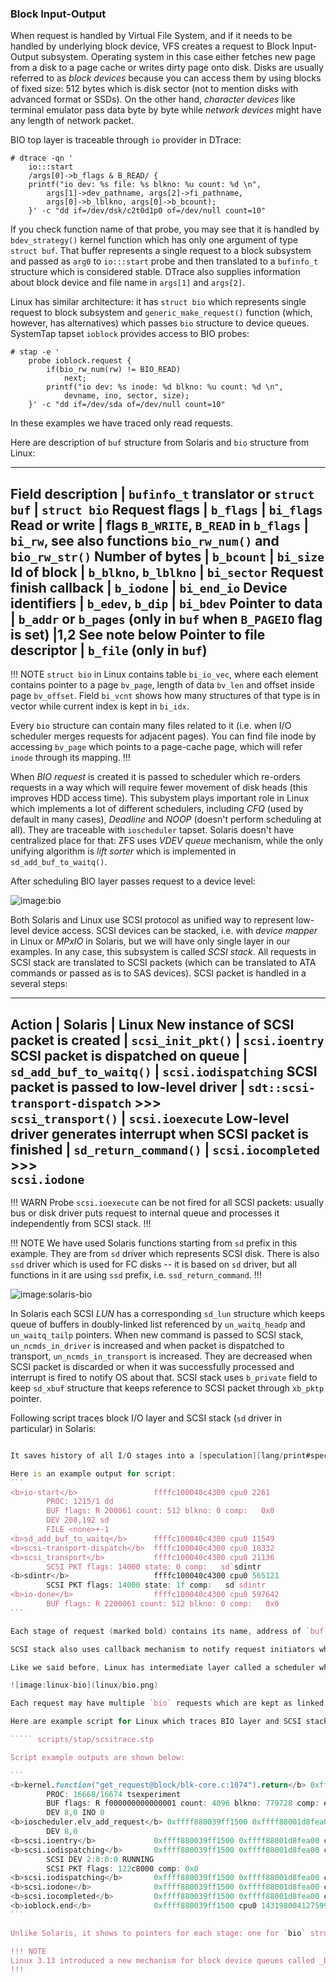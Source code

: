 ### Block Input-Output

When request is handled by Virtual File System, and if it needs to be handled by underlying block device, VFS creates a request to Block Input-Output subsystem. Operating system in this case either fetches new page from a disk to a page cache or writes dirty page onto disk. Disks are usually referred to as _block devices_ because you can access them by using blocks of fixed size: 512 bytes which is disk sector (not to mention disks with advanced format or SSDs). On the other hand, _character devices_ like terminal emulator pass data byte by byte while _network devices_ might have any length of network packet.

BIO top layer is traceable through `io` provider in DTrace:
```
# dtrace -qn '
    io:::start 
    /args[0]->b_flags & B_READ/ { 
    printf("io dev: %s file: %s blkno: %u count: %d \n", 
        args[1]->dev_pathname, args[2]->fi_pathname, 
        args[0]->b_lblkno, args[0]->b_bcount); 
    }' -c "dd if=/dev/dsk/c2t0d1p0 of=/dev/null count=10" 
```
If you check function name of that probe, you may see that it is handled by `bdev_strategy()` kernel function which has only one argument of type `struct buf`. That buffer represents a single request to a block subsystem and passed as `arg0` to `io:::start` probe and then translated to a `bufinfo_t` structure which is considered stable. DTrace also supplies information about block device and file name in `args[1]` and `args[2]`. 

Linux has similar architecture: it has `struct bio` which represents single request to block subsystem and `generic_make_request()` function (which, however, has alternatives) which passes `bio` structure to device queues. SystemTap tapset `ioblock` provides access to BIO probes:
```
# stap -e '
    probe ioblock.request { 
        if(bio_rw_num(rw) != BIO_READ) 
            next; 
        printf("io dev: %s inode: %d blkno: %u count: %d \n", 
            devname, ino, sector, size); 
    }' -c "dd if=/dev/sda of=/dev/null count=10"
```
In these examples we have traced only read requests. 

Here are description of `buf` structure from Solaris and `bio` structure from Linux:

---
__Field description__ | `bufinfo_t` translator or `struct buf` | `struct bio`
Request flags | `b_flags` | `bi_flags`
Read or write | flags `B_WRITE`, `B_READ` in `b_flags` | `bi_rw`, see also functions `bio_rw_num()` and `bio_rw_str()`
Number of bytes | `b_bcount` | `bi_size`
Id of block | `b_blkno`, `b_lblkno` | `bi_sector`
Request finish callback | `b_iodone` | `bi_end_io`
Device identifiers | `b_edev`, `b_dip` | `bi_bdev`
Pointer to data | `b_addr` or `b_pages` (only in `buf` when `B_PAGEIO` flag is set) |1,2 See note below
Pointer to file descriptor | `b_file` (only in `buf`)
---

!!! NOTE
`struct bio` in Linux contains table `bi_io_vec`, where each element contains pointer to a page `bv_page`, length of data `bv_len` and offset inside page `bv_offset`. Field `bi_vcnt` shows how many structures of that type is in vector while current index is kept in `bi_idx`.

Every `bio` structure can contain many files related to it (i.e. when I/O scheduler merges requests for adjacent pages). You can find file inode by accessing `bv_page` which points to a page-cache page, which will refer `inode` through its mapping.
!!!

When _BIO request_ is created it is passed to scheduler which re-orders requests in a way which will require fewer movement of disk heads (this improves HDD access time). This subystem plays important role in Linux which implements a lot of different schedulers, including _CFQ_ (used by default in many cases), _Deadline_ and _NOOP_ (doesn't perform scheduling at all). They are traceable with `ioscheduler` tapset. Solaris doesn't have centralized place for that: ZFS uses _VDEV queue_ mechanism, while the only unifying algorithm is _lift sorter_ which is implemented in `sd_add_buf_to_waitq()`.

After scheduling BIO layer passes request to a device level:

![image:bio](bio.png)

Both Solaris and Linux use SCSI protocol as unified way to represent low-level device access. SCSI devices can be stacked, i.e. with _device mapper_ in Linux or _MPxIO_ in Solaris, but we will have only single layer in our examples. In any case, this subsystem is called _SCSI stack_. All requests in SCSI stack are translated to SCSI packets (which can be translated to ATA commands or passed as is to SAS devices). SCSI packet is handled in a several steps:

---
__Action__ | __Solaris__ | __Linux__
New instance of SCSI packet is created | `scsi_init_pkt()` | `scsi.ioentry`
SCSI packet is dispatched on queue | `sd_add_buf_to_waitq()` | `scsi.iodispatching`
SCSI packet is passed to low-level driver | `sdt::scsi-transport-dispatch` >>> \
                                            `scsi_transport()`  | `scsi.ioexecute`
Low-level driver generates interrupt when SCSI packet is finished | `sd_return_command()` | `scsi.iocompleted` >>>\
                                                                                            `scsi.iodone`
---

!!! WARN
Probe `scsi.ioexecute` can be not fired for all SCSI packets: usually bus or disk driver puts request to internal queue and processes it independently from SCSI stack.
!!!

!!! NOTE
We have used Solaris functions starting from `sd` prefix in this example. They are from `sd` driver which represents SCSI disk. There is also `ssd` driver which is used for FC disks -- it is based on `sd` driver, but all functions in it are using `ssd` prefix, i.e. `ssd_return_command`.
!!!

![image:solaris-bio](solaris/bio.png)

In Solaris each SCSI _LUN_ has a corresponding `sd_lun` structure which keeps queue of buffers in doubly-linked list referenced by `un_waitq_headp` and `un_waitq_tailp` pointers. When new command is passed to SCSI stack, `un_ncmds_in_driver` is increased and when packet is dispatched to transport, `un_ncmds_in_transport` is increased. They are decreased when SCSI packet is discarded or when it was successfully processed and interrupt is fired to notify OS about that. SCSI stack uses `b_private` field to keep `sd_xbuf` structure that keeps reference to SCSI packet through `xb_pktp` pointer.

Following script traces block I/O layer and SCSI stack (`sd` driver in particular) in Solaris:

````` scripts/dtrace/sdtrace.d

It saves history of all I/O stages into a [speculation][lang/print#speculation] which is committed when operation is finished. Note that due to the fact that speculation has one buffer per processor output may be garbled when interrupt was delivered to a processor other than processor that initiated request and `sdintr` is called on it. 

Here is an example output for script:
```
<b>io-start</b>                 ffffc100040c4300 cpu0 2261
        PROC: 1215/1 dd
        BUF flags: R 200061 count: 512 blkno: 0 comp:   0x0                                               
        DEV 208,192 sd
        FILE <none>+-1
<b>sd_add_buf_to_waitq</b>      ffffc100040c4300 cpu0 11549
<b>scsi-transport-dispatch</b>  ffffc100040c4300 cpu0 18332
<b>scsi_transport</b>           ffffc100040c4300 cpu0 21136
        SCSI PKT flags: 14000 state: 0 comp:   sd`sdintr                                         
<b>sdintr</b>                   ffffc100040c4300 cpu0 565121
        SCSI PKT flags: 14000 state: 1f comp:   sd`sdintr                                         
<b>io-done</b>                  ffffc100040c4300 cpu0 597642
        BUF flags: R 2200061 count: 512 blkno: 0 comp:   0x0
```

Each stage of request (marked bold) contains its name, address of `buf` pointer and time since request creation in nanoseconds. In our case largest difference is between `scsi_transport` and `sdintr` which is about half a second. It can be simply explained: actual I/O was performed between these stages, and it is slower than processor operations. 

SCSI stack also uses callback mechanism to notify request initiators when it is finished. In our case lower-level driver had used `sdintr` callback while `b_iodone` field wasn't filled. It is more likely that caller used `biowait()` routine to wait for request completion. 

Like we said before, Linux has intermediate layer called a scheduler which can re-order requests. Due to that, BIO layer maintains generic layer of block device queues which are represented by `struct request_queue` which holds requests as `struct request` instances:

![image:linux-bio](linux/bio.png)

Each request may have multiple `bio` requests which are kept as linked list. New requests are submitted through `blk_queue_bio()` kernel function which will either create a new `request` using `get_request()` function for it or merge it with already existing `request`.

Here are example script for Linux which traces BIO layer and SCSI stack:

````` scripts/stap/scsitrace.stp

Script example outputs are shown below:

```
<b>kernel.function("get_request@block/blk-core.c:1074").return</b> 0xffff880039ff1500 0xffff88001d8fea00 cpu0 4490
        PROC: 16668/16674 tsexperiment
        BUF flags: R f000000000000001 count: 4096 blkno: 779728 comp: end_bio_bh_io_sync
        DEV 8,0 INO 0
<b>ioscheduler.elv_add_request</b> 0xffff880039ff1500 0xffff88001d8fea00 cpu0 15830
        DEV 8,0
<b>scsi.ioentry</b>             0xffff880039ff1500 0xffff88001d8fea00 cpu0 19847
<b>scsi.iodispatching</b>       0xffff880039ff1500 0xffff88001d8fea00 cpu0 25744
        SCSI DEV 2:0:0:0 RUNNING
        SCSI PKT flags: 122c8000 comp: 0x0
<b>scsi.iodispatching</b>       0xffff880039ff1500 0xffff88001d8fea00 cpu0 29882
<b>scsi.iodone</b>              0xffff880039ff1500 0xffff88001d8fea00 cpu1 4368018
<b>scsi.iocompleted</b>         0xffff880039ff1500 0xffff88001d8fea00 cpu0 4458073
<b>ioblock.end</b>              0xffff880039ff1500 cpu0 1431980041275998676
```

Unlike Solaris, it shows to pointers for each stage: one for `bio` structure and one for `request`. Note that we didn't use `ioblock.request` in our example. That is because we wanted to distinguish merged and alone requests which can be done only with function boundary tracing.

!!! NOTE
Linux 3.13 introduced a new mechanism for block device queues called _blk-mq_ (_Multi-Queue Block IO_). It is not covered in this book.
!!!